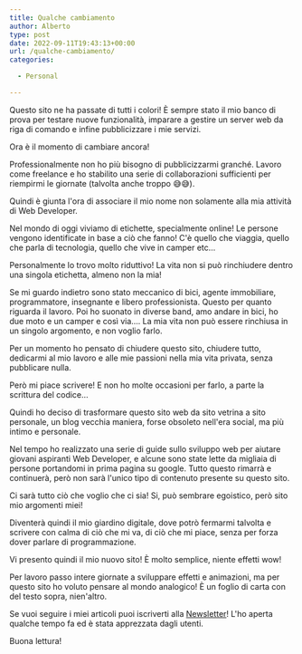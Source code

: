 ```yaml
---
title: Qualche cambiamento
author: Alberto
type: post
date: 2022-09-11T19:43:13+00:00
url: /qualche-cambiamento/
categories:

  - Personal

---
```

Questo sito ne ha passate di tutti i colori! È sempre stato il mio banco di prova per testare nuove funzionalità, imparare a gestire un server web da riga di comando e infine pubblicizzare i mie servizi.

Ora è il momento di cambiare ancora!

Professionalmente non ho più bisogno di pubblicizzarmi granché. Lavoro come freelance e ho stabilito una serie di collaborazioni sufficienti per riempirmi le giornate (talvolta anche troppo 😅😅).

Quindi è giunta l'ora di associare il mio nome non solamente alla mia attività di Web Developer.

Nel mondo di oggi viviamo di etichette, specialmente online! Le persone vengono identificate in base a ciò che fanno! C'è quello che viaggia, quello che parla di tecnologia, quello che vive in camper etc&#8230;

Personalmente lo trovo molto riduttivo! La vita non si può rinchiudere dentro una singola etichetta, almeno non la mia!

Se mi guardo indietro sono stato meccanico di bici, agente immobiliare, programmatore, insegnante e libero professionista. Questo per quanto riguarda il lavoro. Poi ho suonato in diverse band, amo andare in bici, ho due moto e un camper e così via&#8230;. La mia vita non può essere rinchiusa in un singolo argomento, e non voglio farlo.

Per un momento ho pensato di chiudere questo sito, chiudere tutto, dedicarmi al mio lavoro e alle mie passioni nella mia vita privata, senza pubblicare nulla.

Però mi piace scrivere! E non ho molte occasioni per farlo, a parte la scrittura del codice&#8230;

Quindi ho deciso di trasformare questo sito web da sito vetrina a sito personale, un blog vecchia maniera, forse obsoleto nell'era social, ma più intimo e personale.

Nel tempo ho realizzato una serie di guide sullo sviluppo web per aiutare giovani aspiranti Web Developer, e alcune sono state lette da migliaia di persone portandomi in prima pagina su google. Tutto questo rimarrà e continuerà, però non sarà l'unico tipo di contenuto presente su questo sito.

Ci sarà tutto ciò che voglio che ci sia! Si, può sembrare egoistico, però sito mio argomenti miei!

Diventerà quindi il mio giardino digitale, dove potrò fermarmi talvolta e scrivere con calma di ciò che mi va, di ciò che mi piace, senza per forza dover parlare di programmazione.

Vi presento quindi il mio nuovo sito! È molto semplice, niente effetti wow!

Per lavoro passo intere giornate a sviluppare effetti e animazioni, ma per questo sito ho voluto pensare al mondo analogico! È un foglio di carta con del testo sopra, nien'altro.

Se vuoi seguire i miei articoli puoi iscriverti alla [Newsletter][1]! L'ho aperta qualche tempo fa ed è stata apprezzata dagli utenti.

Buona lettura!

 [1]: /iscriviti-alla-newsletter/